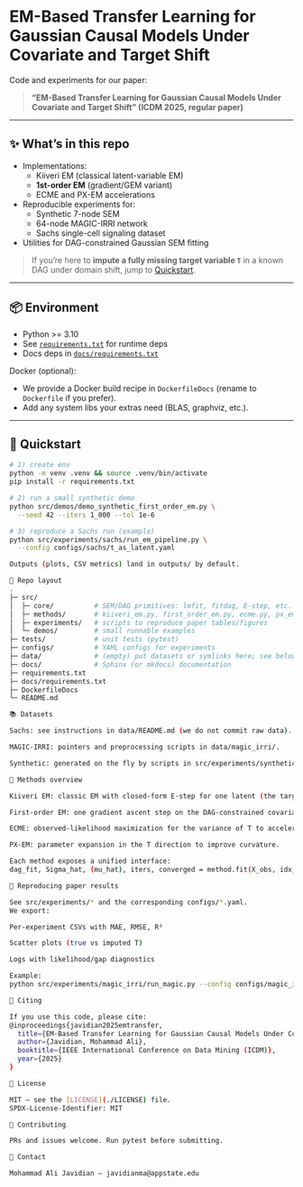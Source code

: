 # EM-Based Transfer Learning for Gaussian Causal Models Under Covariate and Target Shift

Code and experiments for our paper:

> **“EM-Based Transfer Learning for Gaussian Causal Models Under Covariate and Target Shift” (ICDM 2025, regular paper)**

---

## ✨ What’s in this repo
- Implementations:
  - Kiiveri EM (classical latent-variable EM)
  - **1st-order EM** (gradient/GEM variant)
  - ECME and PX-EM accelerations
- Reproducible experiments for:
  - Synthetic 7-node SEM
  - 64-node MAGIC-IRRI network
  - Sachs single-cell signaling dataset
- Utilities for DAG-constrained Gaussian SEM fitting

> If you’re here to **impute a fully missing target variable `T`** in a known DAG under domain shift, jump to [Quickstart](#quickstart).

---

## 📦 Environment

- Python >= 3.10
- See [`requirements.txt`](./requirements.txt) for runtime deps
- Docs deps in [`docs/requirements.txt`](./docs/requirements.txt)

Docker (optional):
- We provide a Docker build recipe in `DockerfileDocs` (rename to `Dockerfile` if you prefer).
- Add any system libs your extras need (BLAS, graphviz, etc.).

---

## 🚀 Quickstart

```bash
# 1) create env
python -m venv .venv && source .venv/bin/activate
pip install -r requirements.txt

# 2) run a small synthetic demo
python src/demos/demo_synthetic_first_order_em.py \
  --seed 42 --iters 1_000 --tol 1e-6

# 3) reproduce a Sachs run (example)
python src/experiments/sachs/run_em_pipeline.py \
  --config configs/sachs/t_as_latent.yaml

Outputs (plots, CSV metrics) land in outputs/ by default.

📁 Repo layout
.
├─ src/
│  ├─ core/          # SEM/DAG primitives: lmfit, fitdag, E-step, etc.
│  ├─ methods/       # kiiveri_em.py, first_order_em.py, ecme.py, px_em.py
│  ├─ experiments/   # scripts to reproduce paper tables/figures
│  └─ demos/         # small runnable examples
├─ tests/            # unit tests (pytest)
├─ configs/          # YAML configs for experiments
├─ data/             # (empty) put datasets or symlinks here; see below
├─ docs/             # Sphinx (or mkdocs) documentation
├─ requirements.txt
├─ docs/requirements.txt
├─ DockerfileDocs
└─ README.md

📚 Datasets

Sachs: see instructions in data/README.md (we do not commit raw data).

MAGIC-IRRI: pointers and preprocessing scripts in data/magic_irri/.

Synthetic: generated on the fly by scripts in src/experiments/synthetic/.

🧠 Methods overview

Kiiveri EM: classic EM with closed-form E-step for one latent (the target T) and GLS M-step.

First-order EM: one gradient ascent step on the DAG-constrained covariance per iteration — O(p²) per step.

ECME: observed-likelihood maximization for the variance of T to accelerate convergence.

PX-EM: parameter expansion in the T direction to improve curvature.

Each method exposes a unified interface:
dag_fit, Sigma_hat, (mu_hat), iters, converged = method.fit(X_obs, idx_t, amat, Sigma_init, **kwargs)

🧪 Reproducing paper results

See src/experiments/* and the corresponding configs/*.yaml.
We export:

Per-experiment CSVs with MAE, RMSE, R²

Scatter plots (true vs imputed T)

Logs with likelihood/gap diagnostics

Example:
python src/experiments/magic_irri/run_magic.py --config configs/magic_irri/cov_shift.yaml

🔬 Citing

If you use this code, please cite:
@inproceedings{javidian2025emtransfer,
  title={EM-Based Transfer Learning for Gaussian Causal Models Under Covariate and Target Shift},
  author={Javidian, Mohammad Ali},
  booktitle={IEEE International Conference on Data Mining (ICDM)},
  year={2025}
}

📄 License

MIT — see the [LICENSE](./LICENSE) file.
SPDX-License-Identifier: MIT

🤝 Contributing

PRs and issues welcome. Run pytest before submitting.

📨 Contact

Mohammad Ali Javidian — javidianma@appstate.edu
